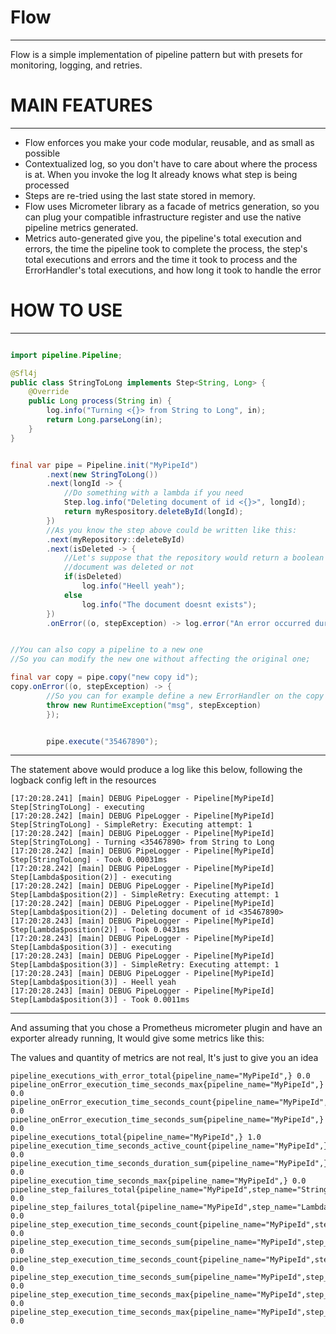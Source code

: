 Flow
===
---
Flow is a simple implementation of pipeline pattern but with presets for monitoring, logging, and retries.

MAIN FEATURES
===
---
* Flow enforces you make your code modular, reusable, and as small as possible
* Contextualized log, so you don't have to care about where the process is at. When you invoke the log It already knows what step is being processed
* Steps are re-tried using the last state stored in memory.
* Flow uses Micrometer library as a facade of metrics generation, so you can plug your compatible infrastructure register and use the native pipeline metrics generated.
* Metrics auto-generated give you, the pipeline's total execution and errors, the time the pipeline took to complete the process, the step's total executions and errors and the time it took to process and the ErrorHandler's total executions, and how long it took to handle the error

HOW TO USE
===
---

```java

import pipeline.Pipeline;

@Sfl4j
public class StringToLong implements Step<String, Long> {
    @Override
    public Long process(String in) {
        log.info("Turning <{}> from String to Long", in);
        return Long.parseLong(in);
    }
}


final var pipe = Pipeline.init("MyPipeId")
        .next(new StringToLong())
        .next(longId -> {
            //Do something with a lambda if you need
            Step.log.info("Deleting document of id <{}>", longId);
            return myRespository.deleteById(longId);
        })
        //As you know the step above could be written like this:
        .next(myRepository::deleteById)
        .next(isDeleted -> {
            //Let's suppose that the repository would return a boolean indicating if the 
            //document was deleted or not
            if(isDeleted)
                log.info("Heell yeah");
            else
                log.info("The document doesnt exists");
        })
        .onError((o, stepException) -> log.error("An error occurred during pipeline processing", stepException));


//You can also copy a pipeline to a new one
//So you can modify the new one without affecting the original one;

final var copy = pipe.copy("new copy id");
copy.onError((o, stepException) -> {
        //So you can for example define a new ErrorHandler on the copy
        throw new RuntimeException("msg", stepException)
        });


        pipe.execute("35467890");
```
---
The statement above would produce a log like this below, following the logback config left in the resources
```text
[17:20:28.241] [main] DEBUG PipeLogger - Pipeline[MyPipeId] Step[StringToLong] - executing
[17:20:28.242] [main] DEBUG PipeLogger - Pipeline[MyPipeId] Step[StringToLong] - SimpleRetry: Executing attempt: 1
[17:20:28.242] [main] DEBUG PipeLogger - Pipeline[MyPipeId] Step[StringToLong] - Turning <35467890> from String to Long
[17:20:28.242] [main] DEBUG PipeLogger - Pipeline[MyPipeId] Step[StringToLong] - Took 0.00031ms
[17:20:28.242] [main] DEBUG PipeLogger - Pipeline[MyPipeId] Step[Lambda$position(2)] - executing
[17:20:28.242] [main] DEBUG PipeLogger - Pipeline[MyPipeId] Step[Lambda$position(2)] - SimpleRetry: Executing attempt: 1
[17:20:28.242] [main] DEBUG PipeLogger - Pipeline[MyPipeId] Step[Lambda$position(2)] - Deleting document of id <35467890>
[17:20:28.243] [main] DEBUG PipeLogger - Pipeline[MyPipeId] Step[Lambda$position(2)] - Took 0.0431ms
[17:20:28.243] [main] DEBUG PipeLogger - Pipeline[MyPipeId] Step[Lambda$position(3)] - executing
[17:20:28.243] [main] DEBUG PipeLogger - Pipeline[MyPipeId] Step[Lambda$position(3)] - SimpleRetry: Executing attempt: 1
[17:20:28.243] [main] DEBUG PipeLogger - Pipeline[MyPipeId] Step[Lambda$position(3)] - Heell yeah
[17:20:28.243] [main] DEBUG PipeLogger - Pipeline[MyPipeId] Step[Lambda$position(3)] - Took 0.0011ms
```
---
And assuming that you chose a Prometheus micrometer plugin and have an exporter already running, It would give some metrics like this:

The values and quantity of metrics are not real, It's just to give you an idea

```text
pipeline_executions_with_error_total{pipeline_name="MyPipeId",} 0.0
pipeline_onError_execution_time_seconds_max{pipeline_name="MyPipeId",} 0.0
pipeline_onError_execution_time_seconds_count{pipeline_name="MyPipeId",} 0.0
pipeline_onError_execution_time_seconds_sum{pipeline_name="MyPipeId",} 0.0
pipeline_executions_total{pipeline_name="MyPipeId",} 1.0
pipeline_execution_time_seconds_active_count{pipeline_name="MyPipeId",} 0.0
pipeline_execution_time_seconds_duration_sum{pipeline_name="MyPipeId",} 0.0
pipeline_execution_time_seconds_max{pipeline_name="MyPipeId",} 0.0
pipeline_step_failures_total{pipeline_name="MyPipeId",step_name="StringToLong",step_position="1",} 0.0
pipeline_step_failures_total{pipeline_name="MyPipeId",step_name="Lambda$position(2)",step_position="2",} 0.0
pipeline_step_execution_time_seconds_count{pipeline_name="MyPipeId",step_name="StringToLong",step_position="1",} 0.0
pipeline_step_execution_time_seconds_sum{pipeline_name="MyPipeId",step_name="StringToLong",step_position="1",} 0.0
pipeline_step_execution_time_seconds_count{pipeline_name="MyPipeId",step_name="Lambda$position(2)",step_position="2",} 0.0
pipeline_step_execution_time_seconds_sum{pipeline_name="MyPipeId",step_name="Lambda$position(2)",step_position="2",} 0.0
pipeline_step_execution_time_seconds_max{pipeline_name="MyPipeId",step_name="StringToLong",step_position="1",} 0.0
pipeline_step_execution_time_seconds_max{pipeline_name="MyPipeId",step_name="Lambda$position(2)",step_position="2",} 0.0
```